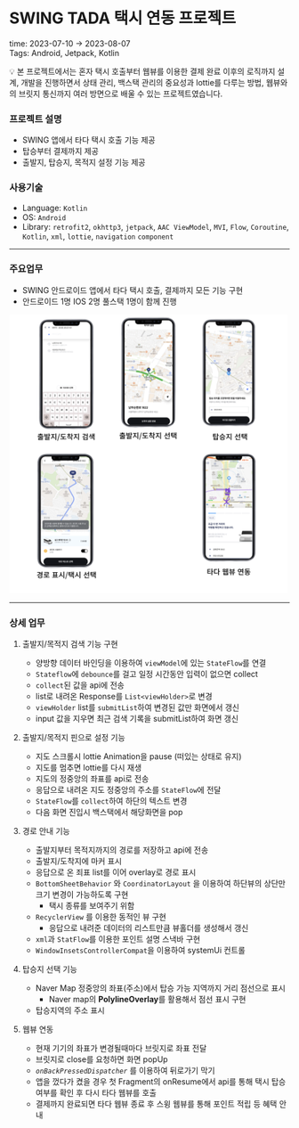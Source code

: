 # SWING TADA 택시 연동 프로젝트

time: 2023-07-10 → 2023-08-07<br>
Tags: Android, Jetpack, Kotlin

<aside>
💡 본 프로젝트에서는 혼자 택시 호출부터 웹뷰를 이용한 결제 완료 이후의 로직까지 설계, 개발을 진행하면서 상태 관리, 백스택 관리의 중요성과 lottie를 다루는 방법, 웹뷰와의 브릿지 통신까지 여러 방면으로 배울 수 있는 프로젝트였습니다.

</aside>

### 프로젝트 설명

- SWING 앱에서 타다 택시 호출 기능 제공
- 탑승부터 결제까지 제공
- 출발지, 탑승지, 목적지 설정 기능 제공

### 사용기술

- Language: `Kotlin`
- OS: `Android`
- Library: `retrofit2`, `okhttp3`, `jetpack`, `AAC ViewModel`, `MVI`, `Flow`, `Coroutine`, `Kotlin`, `xml`, `lottie`, `navigation` `component`

---

### 주요업무

- SWING 안드로이드 앱에서 타다 택시 호출, 결제까지 모든 기능 구현
- 안드로이드 1명 IOS 2명 풀스택 1명이 함께 진행

<img src="tada_pic/tada_2.png" width="500" height="500">

---

### 상세 업무

1. 출발지/목적지 검색 기능 구현
    - 양방향 데이터 바인딩을 이용하여 `viewModel`에 있는 `StateFlow`를 연결
    - `Stateflow`에 `debounce`를 걸고 일정 시간동안 입력이 없으면 collect
    - `collect`된 값을 api에 전송
    - list로 내려온 Response를 `List<viewHolder>`로 변경
    - `viewHolder` list를 `submitList`하여 변경된 값만 화면에서 갱신
    - input 값을 지우면 최근 검색 기록을 submitList하여 화면 갱신
    
2. 출발지/목적지 핀으로 설정 기능
    - 지도 스크롤시 lottie Animation을 pause (떠있는 상태로 유지)
    - 지도를 멈추면 lottie를 다시 재생
    - 지도의 정중앙의 좌표를 api로 전송
    - 응답으로 내려온 지도 정중앙의 주소를 `StateFlow`에 전달
    - `StateFlow`를 `collect`하여 하단의 텍스트 변경
    - 다음 화면 진입시 백스택에서 해당화면을 pop
    
3. 경로 안내 기능
    - 출발지부터 목적지까지의 경로를 저장하고 api에 전송
    - 출발지/도착지에 마커 표시
    - 응답으로 온 죄표 list를 이어 overlay로 경로 표시
    - `BottomSheetBehavior` 와  `CoordinatorLayout` 을 이용하여 하단뷰의 상단만 크기 변경이 가능하도록 구현
        - 택시 종류를 보여주기 위함
    - `RecyclerView` 를 이용한 동적인 뷰 구현
        - 응답으로 내려준 데이터의 리스트만큼 뷰홀더를 생성해서 갱신
    - `xml`과 `StatFlow`를 이용한 포인트 설명 스낵바 구현
    - `WindowInsetsControllerCompat`을 이용하여 systemUi 컨트롤
    
4. 탑승지 선택 기능
    - Naver Map 정중앙의 좌표(주소)에서 탑승 가능 지역까지 거리 점선으로 표시
        - Naver map의 **PolylineOverlay**를 활용해서 점선 표시 구현
    - 탑승지역의 주소 표시
    
5. 웹뷰 연동
    - 현재 기기의 좌표가 변경될때마다 브릿지로 좌표 전달
    - 브릿지로 close를 요청하면 화면 popUp
    - *`onBackPressedDispatcher`* 를 이용하여 뒤로가기 막기
    - 앱을 껐다가 켰을 경우 첫 Fragment의 onResume에서 api를 통해 택시 탑승 여부를 확인 후 다시 타다 웹뷰를 호출
    - 결제까지 완료되면 타다 웹뷰 종료 후 스윙 웹뷰를 통해 포인트 적립 등 혜택 안내